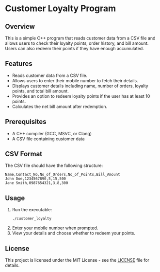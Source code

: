 # Customer Loyalty Program

## Overview
This is a simple C++ program that reads customer data from a CSV file and allows users to check their loyalty points, order history, and bill amount. Users can also redeem their points if they have enough accumulated.

## Features
- Reads customer data from a CSV file.
- Allows users to enter their mobile number to fetch their details.
- Displays customer details including name, number of orders, loyalty points, and total bill amount.
- Provides an option to redeem loyalty points if the user has at least 10 points.
- Calculates the net bill amount after redemption.

## Prerequisites
- A C++ compiler (GCC, MSVC, or Clang)
- A CSV file containing customer data

## CSV Format
The CSV file should have the following structure:
```csv
Name,Contact_No,No_of_Orders,No_of_Points,Bill_Amount
John Doe,1234567890,5,15,500
Jane Smith,0987654321,3,8,300
```

## Usage
1. Run the executable:
   ```bash
   ./customer_loyalty
   ```
2. Enter your mobile number when prompted.
3. View your details and choose whether to redeem your points.

## License
This project is licensed under the MIT License - see the [LICENSE](LICENSE) file for details.

